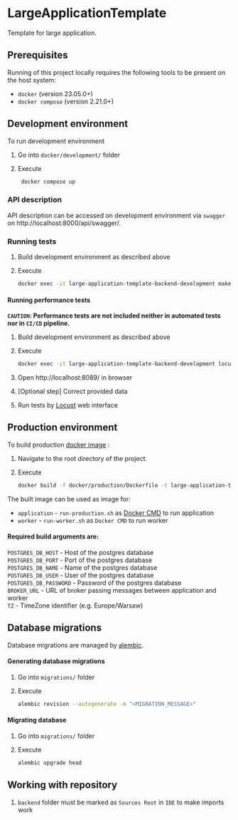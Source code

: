 # LargeApplicationTemplate

Template for large application.

## Prerequisites

Running of this project locally requires the following tools to be
present on the host system:

* `docker` (version 23.05.0+)
* `docker compose` (version 2.21.0+)

## Development environment

To run development environment
1. Go into `docker/development/` folder
2. Execute
   
   ```bash
    docker compose up
   ```

### API description

API description can be accessed on development environment via `swagger` on 
http://localhost:8000/api/swagger/.

### Running tests

1. Build development environment as described above
2. Execute

   ```bash
   docker exec -it large-application-template-backend-development make
   ```

#### Running performance tests

**`CAUTION`: Performance tests are not included
neither in automated tests nor in `CI/CD` pipeline.**

1. Build development environment as described above
2. Execute

   ```bash
   docker exec -it large-application-template-backend-development locust --locustfile "tests/performance/PATH_TO_TESTS_PER_MODULE" --host "http://localhost:8000"
   ```

3. Open http://localhost:8089/ in browser
4. [Optional step] Correct provided data
5. Run tests by [Locust](https://locust.io/) web interface

## Production environment

To build production
[docker image](https://docs.docker.com/engine/reference/commandline/images/)
:

1. Navigate to the root directory of the project.
2. Execute 

    ```bash
    docker build -f docker/production/Dockerfile -t large-application-template-backend-production --build-arg {REQUIRED ARGUMENTS} .
    ```

The built image can be used as image for:
- `application` - `run-production.sh` as
[Docker CMD](https://docs.docker.com/engine/reference/builder/#cmd)
to run application
- `worker` - `run-worker.sh` as `Docker CMD` to run worker

#### Required build arguments are:
`POSTGRES_DB_HOST` - Host of the postgres database  
`POSTGRES_DB_PORT` - Port of the postgres database  
`POSTGRES_DB_NAME` - Name of the postgres database  
`POSTGRES_DB_USER` - User of the postgres database  
`POSTGRES_DB_PASSWORD` - Password of the postgres database  
`BROKER_URL` - URL of broker passing messages between application and worker  
`TZ` - TimeZone identifier (e.g. Europe/Warsaw)  

## Database migrations

Database migrations are managed by
[alembic](https://alembic.sqlalchemy.org/en/latest/).

#### Generating database migrations

1. Go into `migrations/` folder
2. Execute

   ```bash
   alembic revision --autogenerate -m "<MIGRATION_MESSAGE>"
    ```

#### Migrating database

1. Go into `migrations/` folder
2. Execute

    ```bash
    alembic upgrade head
     ```

## Working with repository

1. `backend` folder must be marked as `Sources Root` in `IDE` to make imports work
